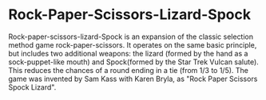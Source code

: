 Rock-Paper-Scissors-Lizard-Spock
================================

Rock-paper-scissors-lizard-Spock is an expansion of the classic selection method game rock-paper-scissors. It operates on the same basic principle, but includes two additional weapons: the lizard (formed by the hand as a sock-puppet-like mouth) and Spock(formed by the Star Trek Vulcan salute). This reduces the chances of a round ending in a tie (from 1/3 to 1/5). The game was invented by Sam Kass with Karen Bryla, as "Rock Paper Scissors Spock Lizard".

